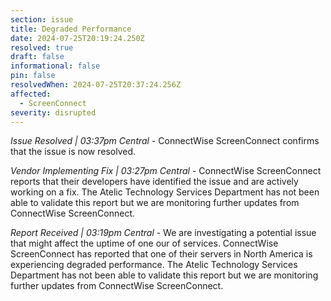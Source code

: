 ```yaml
---
section: issue
title: Degraded Performance
date: 2024-07-25T20:19:24.250Z
resolved: true
draft: false
informational: false
pin: false
resolvedWhen: 2024-07-25T20:37:24.256Z
affected:
  - ScreenConnect
severity: disrupted
---
```

*Issue Resolved | 03:37pm Central* - ConnectWise ScreenConnect confirms that the issue is now resolved.

*Vendor Implementing Fix | 03:27pm Central* - ConnectWise ScreenConnect reports that their developers have identified the issue and are actively working on a fix. The Atelic Technology Services Department has not been able to validate this report but we are monitoring further updates from ConnectWise ScreenConnect.

*Report Received | 03:19pm Central* - We are investigating a potential issue that might affect the uptime of one our of services. ConnectWise ScreenConnect has reported that one of their servers in North America is experiencing degraded performance. The Atelic Technology Services Department has not been able to validate this report but we are monitoring further updates from ConnectWise ScreenConnect.